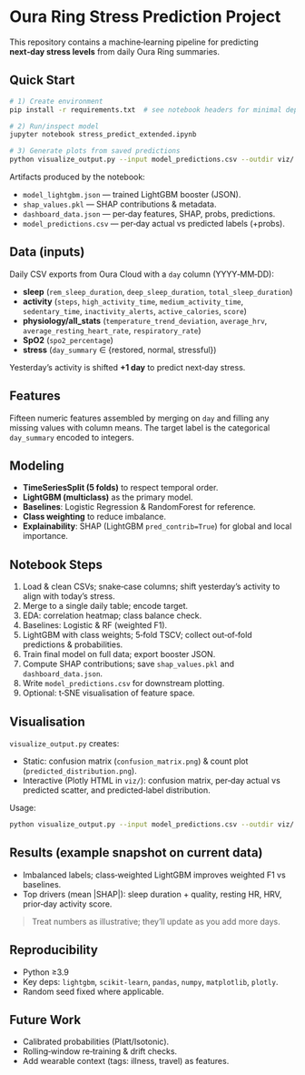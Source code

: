# Oura Ring Stress Prediction Project

This repository contains a machine‑learning pipeline for predicting **next‑day stress levels** from daily Oura Ring summaries.

## Quick Start
```bash
# 1) Create environment
pip install -r requirements.txt  # see notebook headers for minimal deps

# 2) Run/inspect model
jupyter notebook stress_predict_extended.ipynb

# 3) Generate plots from saved predictions
python visualize_output.py --input model_predictions.csv --outdir viz/
```
Artifacts produced by the notebook:
- `model_lightgbm.json` — trained LightGBM booster (JSON).
- `shap_values.pkl` — SHAP contributions & metadata.
- `dashboard_data.json` — per‑day features, SHAP, probs, predictions.
- `model_predictions.csv` — per‑day actual vs predicted labels (+probs).

## Data (inputs)
Daily CSV exports from Oura Cloud with a `day` column (YYYY‑MM‑DD):
- **sleep** (`rem_sleep_duration`, `deep_sleep_duration`, `total_sleep_duration`)
- **activity** (`steps`, `high_activity_time`, `medium_activity_time`, `sedentary_time`, `inactivity_alerts`, `active_calories`, `score`)
- **physiology/all_stats** (`temperature_trend_deviation`, `average_hrv`, `average_resting_heart_rate`, `respiratory_rate`)
- **SpO2** (`spo2_percentage`)
- **stress** (`day_summary` ∈ {restored, normal, stressful})

Yesterday’s activity is shifted **+1 day** to predict next‑day stress.

## Features
Fifteen numeric features assembled by merging on `day` and filling any missing values with column means. The target label is the categorical `day_summary` encoded to integers.

## Modeling
- **TimeSeriesSplit (5 folds)** to respect temporal order.
- **LightGBM (multiclass)** as the primary model.
- **Baselines**: Logistic Regression & RandomForest for reference.
- **Class weighting** to reduce imbalance.
- **Explainability**: SHAP (LightGBM `pred_contrib=True`) for global and local importance.

## Notebook Steps
1. Load & clean CSVs; snake‑case columns; shift yesterday’s activity to align with today’s stress.
2. Merge to a single daily table; encode target.
3. EDA: correlation heatmap; class balance check.
4. Baselines: Logistic & RF (weighted F1).
5. LightGBM with class weights; 5‑fold TSCV; collect out‑of‑fold predictions & probabilities.
6. Train final model on full data; export booster JSON.
7. Compute SHAP contributions; save `shap_values.pkl` and `dashboard_data.json`.
8. Write `model_predictions.csv` for downstream plotting.
9. Optional: t‑SNE visualisation of feature space.

## Visualisation
`visualize_output.py` creates:
- Static: confusion matrix (`confusion_matrix.png`) & count plot (`predicted_distribution.png`).
- Interactive (Plotly HTML in `viz/`): confusion matrix, per‑day actual vs predicted scatter, and predicted‑label distribution.

Usage:
```bash
python visualize_output.py --input model_predictions.csv --outdir viz/ --html
```

## Results (example snapshot on current data)
- Imbalanced labels; class‑weighted LightGBM improves weighted F1 vs baselines.
- Top drivers (mean |SHAP|): sleep duration + quality, resting HR, HRV, prior‑day activity score.

> Treat numbers as illustrative; they’ll update as you add more days.

## Reproducibility
- Python ≥3.9
- Key deps: `lightgbm`, `scikit-learn`, `pandas`, `numpy`, `matplotlib`, `plotly`.
- Random seed fixed where applicable.

## Future Work
- Calibrated probabilities (Platt/Isotonic).
- Rolling‑window re‑training & drift checks.
- Add wearable context (tags: illness, travel) as features.

